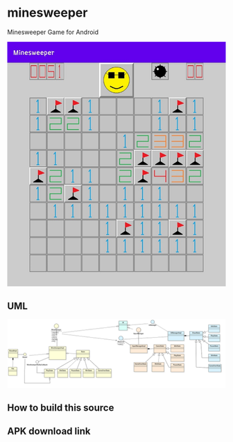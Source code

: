 # minesweeper
Minesweeper Game for Android

![screen_shot](doc/screen_shot.jpg)

## UML
![screen_shot](doc/uml_small.png)


## How to build this source


## APK download link
